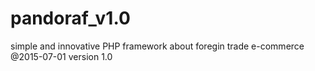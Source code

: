 # pandoraf_v1.0
simple and innovative PHP framework about foregin trade e-commerce @2015-07-01 version 1.0 
